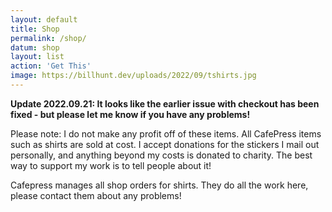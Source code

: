 ```yaml
---
layout: default
title: Shop
permalink: /shop/
datum: shop
layout: list
action: 'Get This'
image: https://billhunt.dev/uploads/2022/09/tshirts.jpg
---
```


**Update 2022.09.21: It looks like the earlier issue with checkout has been fixed - but please let me know if you have any problems!**

Please note: I do not make any profit off of these items. All CafePress items such as shirts are sold at cost. I accept donations for the stickers I mail out personally, and anything beyond my costs is donated to charity. The best way to support my work is to tell people about it!

Cafepress manages all shop orders for shirts. They do all the work here, please contact them about any problems!
